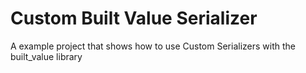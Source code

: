 # Custom Built Value Serializer

A example project that shows how to use Custom Serializers with the built_value library
